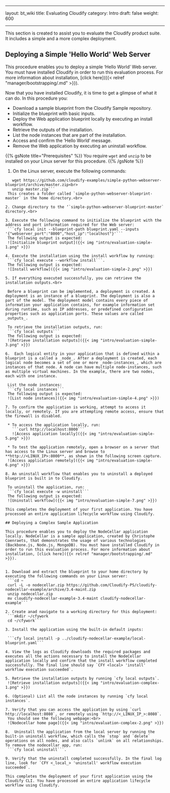 
---
layout: bt_wiki
title: Evaluating Cloudify
category: Intro
draft: false
weight: 600

---
This section is created to assist you to evaluate the Cloudify product suite. It includes a simple and a more complex deployment.

## Deploying a Simple 'Hello World' Web Server

This procedure enables you to deploy a simple ‘Hello World’ Web server. You must have installed Cloudify in order to run this evaluation process. For more information about installation, [click here]({{< relref "manager/bootstrapping/.md" >}}).

Now that you have installed Cloudify, it is time to get a glimpse of what it can do. In this procedure you:

* Download a sample blueprint from the Cloudify Sample repository.
* Initialize the blueprint with basic inputs.
* Deploy the Web application blueprint locally by executing an install workflow.
* Retrieve the outputs of the installation.
* List the node instances that are part of the installation.
* Access and confirm the ‘Hello World’ message.
* Remove the Web application by executing an uninstall workflow.

{{% gsNote title="Prerequisites" %}}
You require `wget` and `unzip` to be installed on your Linux server for this procedure.
{{% /gsNote %}}


1. On the Linux server, execute the following commands:   
  ```cd ~<br>
     wget https://github.com/cloudify-examples/simple-python-webserver-blueprint/archive/master.zip<br>
     unzip master.zip```
   This creates a folder called `simple-python-webserver-blueprint-master` in the home directory.<br>

2. Change directory to the ‘`simple-python-webserver-blueprint-master` directory.<br>

3. Execute the following command to initialize the blueprint with the address and port information required for the Web server:   
   ```cfy local init --blueprint-path blueprint.yaml --inputs '{"webserver_port":"8000","host_ip":"localhost"}'```   
   The following output is expected:   
   ![Initialize blueprint output]({{< img "intro/evaluation-simple-1.png" >}})

4. Execute the installation using the install workflow by running:   
   ```cfy local execute --workflow install```.   
   The following output is expected:   
   ![Install workflow]({{< img "intro/evaluation-simple-2.png" >}})

5. If everything executed successfully, you can retrieve the installation outputs.<br>

   Before a blueprint can be implemented, a deployment is created. A deployment is an instance of a blueprint. The deployment is also a part of the model. The deployment model contains every piece of information your application contains, for example information set during runtime, such as IP addresses, or predefined configuration properties such as application ports. These values are called _outputs_.   

   To retrieve the installation outputs, run:   
   ```cfy local outputs```   
   The following output is expected:   
   ![Retrieve installation outputs]({{< img "intro/evaluation-simple-3.png" >}})

6.  Each logical entity in your application that is defined within a blueprint is a called a _node_. After a deployment is created, each logical node becomes a set of one or more _node-instances_, which are instances of that node. A node can have multiple node-instances, such as multiple virtual machines. In the example, there are two nodes, each with one instance.   

   List the node instances:   
   ```cfy local instances```   
   The following output is expected:   
   ![List node instances]({{< img "intro/evaluation-simple-4.png" >}})

7. To confirm the application is working, attempt to access it locally, or remotely. If you are attempting remote access, ensure that the firewall is disabled.   
   
   * To access the application locally, run:     
     ```curl http://localhost:8000```     
     ![Access application locally]({{< img "intro/evaluation-simple-5.png" >}})   

   * To test the application remotely, open a browser on a server that has access to the Linux server and browse to **http://<LINUX_IP>:8000**, as shown in the following screen capture.     
   ![Access application remotely]({{< img "intro/evaluation-simple-6.png" >}})

8. An uninstall workflow that enables you to uninstall a deployed blueprint is built in to Cloudify.   

   To uninstall the application, run:   
   ```cfy local execute -w uninstall```   
   The following output is expected:   
   ![Uninstall workflow]({{< img "intro/evaluation-simple-7.png" >}})

This completes the deployment of your first application. You have processed an entire application lifecycle workflow using Cloudify.

## Deploying a Complex Sample Application

This procedure enables you to deploy the NodeCellar application locally. NodeCellar is a sample application, created by Christophe Coenraets, that demonstrates the usage of various technologies (Backbone.js, Node.js, MongoDB). You must have installed Cloudify in order to run this evaluation process. For more information about installation, [click here]({{< relref "manager/bootstrapping/.md" >}}). 


1. Download and extract the blueprint to your home directory by executing the following commands on your Linux server:   
   ```cd ~
   curl -L -o nodecellar.zip https://github.com/Cloudify-PS/cloudify-nodecellar-example/archive/3.4-maint.zip   
   unzip nodecellar.zip   
   mv cloudify-nodecellar-example-3.4-maint cloudify-nodecellar-example```

2. Create anad navigate to a working directory for this deployment:   
   ```mkdir ~/cfywork   
   cd ~/cfywork```

3. Install the application using the built-in default inputs:   

   ```cfy local install -p ../cloudify-nodecellar-example/local-blueprint.yaml```

4. View the logs as Cloudify downloads the required packages and executes all the actions necessary to install the NodeCellar application locally and confirm that the install workflow completed successfully. The final line should say `CFY <local> 'install' workflow execution succeeded`.

5. Retrieve the installation outputs by running `cfy local outputs`.   
   ![Retrieve installation outputs]({{< img "intro/evaluation-complex-1.png" >}})

6. (Optional) List all the node instances by running `cfy local instances`.

7. Verify that you can access the application by using `curl http://localhost:8080`, or remotely using `http://<_LINUX_IP_>:8080`.   
   You should see the following webpage:<br>
   ![Nodecellar home page]({{< img "intro/evaluation-complex-2.png" >}})

8.  Uninstall the application from the local server by running the built-in uninstall workflow, which calls the `stop` and `delete` operations on all nodes, and also calls `unlink` on all relationships. To remove the nodecellar app, run:   
   ```cfy local uninstall```.

9. Verify that the uninstall completed successfully. In the final log line, look for `CFY <_local_> 'uninstall' workflow execution succeeded`.

This completes the deployment of your first application using the Cloudify CLI. You have processed an entire application lifecycle workflow using Cloudify.
